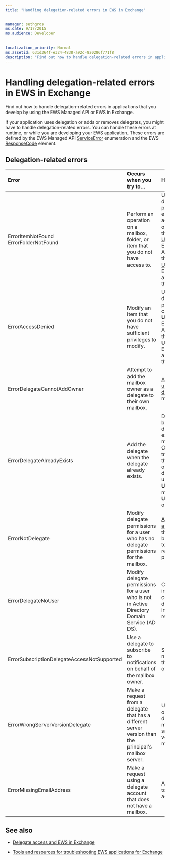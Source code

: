 ```yaml
---
title: "Handling delegation-related errors in EWS in Exchange"
 
 
manager: sethgros
ms.date: 9/17/2015
ms.audience: Developer
 
 
localization_priority: Normal
ms.assetid: 631d364f-e324-4838-a92c-820286f771f8
description: "Find out how to handle delegation-related errors in applications that you develop by using the EWS Managed API or EWS in Exchange."
---
```


# Handling delegation-related errors in EWS in Exchange

Find out how to handle delegation-related errors in applications that you develop by using the EWS Managed API or EWS in Exchange.
  
If your application uses delegation or adds or removes delegates, you might have to handle delegation-related errors. You can handle these errors at runtime, or while you are developing your EWS application. These errors are defined by the EWS Managed API [ServiceError](http://msdn.microsoft.com/EN-US/library/microsoft.exchange.webservices.data.serviceerror%28v=exchg.80%29.aspx) enumeration and the EWS [ResponseCode](http://msdn.microsoft.com/library/4b84d670-74c9-4d6d-84e7-f0a9f76f0d93%28Office.15%29.aspx) element. 
  
## Delegation-related errors

|**Error**|**Occurs when you try to…**|**Handle it by…**|
|:-----|:-----|:-----|
|ErrorItemNotFound  <br/> ErrorFolderNotFound  <br/> |Perform an operation on a mailbox, folder, or item that you do not have access to.  <br/> |Updating the delegate's permissions to enable them to access the folder or item by calling the [UpdateDelegates](http://msdn.microsoft.com/EN-US/library/microsoft.exchange.webservices.data.exchangeservice.updatedelegates%28v=exchg.80%29.aspx) EWS Managed API method or the [UpdateDelegate](http://msdn.microsoft.com/library/03f618ac-ad1a-4772-9b81-c5bb0f12d6ab%28Office.15%29.aspx) EWS operation, and then retrying the request.  <br/> |
|ErrorAccessDenied  <br/> |Modify an item that you do not have sufficient privileges to modify.  <br/> |Updating your delegate permissions by calling the **UpdateDelegate** EWS Managed API method or the **UpdateDelegate** EWS operation, and then retrying the request.  <br/> |
|ErrorDelegateCannotAddOwner  <br/> |Attempt to add the mailbox owner as a delegate to their own mailbox.  <br/> |[Adding a different user as a delegate](how-to-add-and-remove-delegates-by-using-ews-in-exchange.md), not the mailbox owner.  <br/> |
|ErrorDelegateAlreadyExists  <br/> |Add the delegate when the delegate already exists.  <br/> |Doing nothing, because the delegate already exists for the mailbox owner. Or, if you're trying to change the permissions of an existing delegate, then use the **UpdateDelegates** method or the **UpdateDelegate** operation.  <br/> |
|ErrorNotDelegate  <br/> |Modify delegate permissions for a user who has no delegate permissions for the mailbox.  <br/> |[Adding the user as a delegate](how-to-add-and-remove-delegates-by-using-ews-in-exchange.md) for the mailbox before attempting to update or remove their permissions.  <br/> |
|ErrorDelegateNoUser  <br/> |Modify delegate permissions for a user who is not in Active Directory Domain Service (AD DS).  <br/> |Creating the user in AD DS, or correcting the delegate information in the request.  <br/> |
|ErrorSubscriptionDelegateAccessNotSupported  <br/> |Use a delegate to subscribe to notifications on behalf of the mailbox owner.  <br/> |Subscribing to notifications as the mailbox owner.  <br/> |
|ErrorWrongServerVersionDelegate  <br/> |Make a request from a delegate that has a different server version than the principal's mailbox server.  <br/> |Using a delegate or adding a delegate whose mailbox has the same server version as the mailbox owner.  <br/> |
|ErrorMissingEmailAddress  <br/> |Make a request using a delegate account that does not have a mailbox.  <br/> |Adding a mailbox to the delegate's account.  <br/> |
   
## See also


- [Delegate access and EWS in Exchange](delegate-access-and-ews-in-exchange.md)
    
- [Tools and resources for troubleshooting EWS applications for Exchange](tools-and-resources-for-troubleshooting-ews-applications-for-exchange.md)
    

